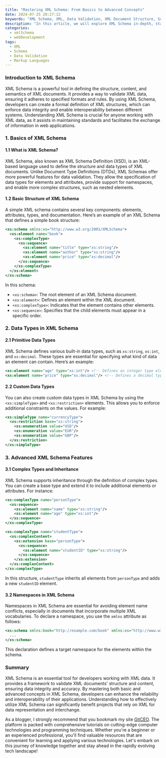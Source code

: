 ```yaml
---
title: "Mastering XML Schema: From Basics to Advanced Concepts"
date: 2024-07-25 20:27:12
keywords: "XML Schema, XML, Data Validation, XML Document Structure, Schema Design, Advanced XML Techniques"
description: "In this article, we will explore XML Schema in-depth, starting from its basic concepts and progressing to advanced techniques. XML Schema is a powerful tool for validating the structure of XML documents and ensuring data integrity. We will cover the creation and use of XML Schemas, different schema constructs such as elements and attributes, and how to apply types for validation. As we advance through the article, we will also delve into complex features like namespaces, key and keyref elements, and tips for effective schema design. By the end of this tutorial, you will have a solid understanding of XML Schema and how to implement it in real-world applications. This guide aims to equip beginners and experienced developers alike with the necessary knowledge to master XML Schema and enhance their XML document handling skills."
categories:
  - xmlSchema
  - webDevelopment
tags:
  - XML
  - Schema
  - Data Validation
  - Markup Languages
---
```


### Introduction to XML Schema

XML Schema is a powerful tool in defining the structure, content, and semantics of XML documents. It provides a way to validate XML data, ensuring it adheres to specified formats and rules. By using XML Schema, developers can create a formal definition of XML structures, which can enforce data integrity and enable interoperability between different systems. Understanding XML Schema is crucial for anyone working with XML data, as it assists in maintaining standards and facilitates the exchange of information in web applications.

<!-- more -->

### 1. Basics of XML Schema

#### 1.1 What is XML Schema?

XML Schema, also known as XML Schema Definition (XSD), is an XML-based language used to define the structure and data types of XML documents. Unlike Document Type Definitions (DTDs), XML Schemas offer more powerful features for data validation. They allow the specification of data types for elements and attributes, provide support for namespaces, and enable more complex structures, such as nested elements.

#### 1.2 Basic Structure of XML Schema

A simple XML schema contains several key components: elements, attributes, types, and documentation. Here’s an example of an XML Schema that defines a simple book structure:

```xml
<xs:schema xmlns:xs="http://www.w3.org/2001/XMLSchema"> 
  <xs:element name="book"> 
    <xs:complexType> 
      <xs:sequence> 
        <xs:element name="title" type="xs:string"/> 
        <xs:element name="author" type="xs:string"/> 
        <xs:element name="price" type="xs:decimal"/> 
      </xs:sequence> 
    </xs:complexType> 
  </xs:element> 
</xs:schema>
```

In this schema:
- `<xs:schema>`: The root element of an XML Schema document.
- `<xs:element>`: Defines an element within the XML document.
- `<xs:complexType>`: Indicates that the element contains other elements.
- `<xs:sequence>`: Specifies that the child elements must appear in a specific order.

### 2. Data Types in XML Schema

#### 2.1 Primitive Data Types

XML Schema defines various built-in data types, such as `xs:string`, `xs:int`, and `xs:decimal`. These types are essential for specifying what kind of data an element can contain. Here’s an example:

```xml
<xs:element name="age" type="xs:int"/> <!-- Defines an integer type element -->
<xs:element name="price" type="xs:decimal"/> <!-- Defines a decimal type element -->
```

#### 2.2 Custom Data Types

You can also create custom data types in XML Schema by using the `<xs:simpleType>` and `<xs:restriction>` elements. This allows you to enforce additional constraints on the values. For example:

```xml
<xs:simpleType name="currencyType">
  <xs:restriction base="xs:string">
    <xs:enumeration value="USD"/>
    <xs:enumeration value="EUR"/>
    <xs:enumeration value="GBP"/>
  </xs:restriction>
</xs:simpleType>
```

### 3. Advanced XML Schema Features

#### 3.1 Complex Types and Inheritance

XML Schema supports inheritance through the definition of complex types. You can create a base type and extend it to include additional elements or attributes. For instance:

```xml
<xs:complexType name="personType">
  <xs:sequence>
    <xs:element name="name" type="xs:string"/>
    <xs:element name="age" type="xs:int"/>
  </xs:sequence>
</xs:complexType>

<xs:complexType name="studentType">
  <xs:complexContent>
    <xs:extension base="personType">
      <xs:sequence>
        <xs:element name="studentID" type="xs:string"/>
      </xs:sequence>
    </xs:extension>
  </xs:complexContent>
</xs:complexType>
```

In this structure, `studentType` inherits all elements from `personType` and adds a new `studentID` element.

#### 3.2 Namespaces in XML Schema

Namespaces in XML Schema are essential for avoiding element name conflicts, especially in documents that incorporate multiple XML vocabularies. To declare a namespace, you use the `xmlns` attribute as follows:

```xml
<xs:schema xmlns:book="http://example.com/book" xmlns:xs="http://www.w3.org/2001/XMLSchema" targetNamespace="http://example.com/book">
  ...
</xs:schema>
```

This declaration defines a target namespace for the elements within the schema.

### Summary

XML Schema is an essential tool for developers working with XML data. It provides a framework to validate XML documents' structure and content, ensuring data integrity and accuracy. By mastering both basic and advanced concepts in XML Schema, developers can enhance the reliability and interoperability of their applications. Understanding how to effectively utilize XML Schema can significantly benefit projects that rely on XML for data representation and interchange.

As a blogger, I strongly recommend that you bookmark my site [GitCEO](https://gitceo.com). The platform is packed with comprehensive tutorials on cutting-edge computer technologies and programming techniques. Whether you're a beginner or an experienced professional, you'll find valuable resources that are convenient for learning and applying various technologies. Let's embark on this journey of knowledge together and stay ahead in the rapidly evolving tech landscape!